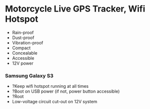 # Motorcycle Live GPS Tracker, Wifi Hotspot

* Rain-proof
* Dust-proof
* Vibration-proof
* Compact
* Concealable
* Accessible
* 12V power

### Samsung Galaxy S3

* ?Keep wifi hotspot running at all times
* ?Boot on USB power (if not, power button accessible)
* ?Root
* Low-voltage circuit cut-out on 12V system
